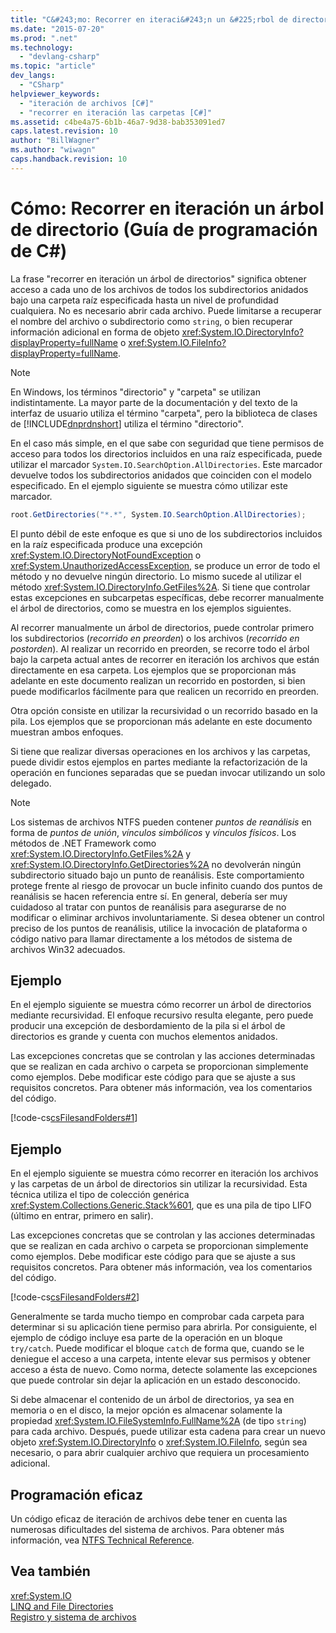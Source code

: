 ```yaml
---
title: "C&#243;mo: Recorrer en iteraci&#243;n un &#225;rbol de directorio (Gu&#237;a de programaci&#243;n de C#) | Microsoft Docs"
ms.date: "2015-07-20"
ms.prod: ".net"
ms.technology: 
  - "devlang-csharp"
ms.topic: "article"
dev_langs: 
  - "CSharp"
helpviewer_keywords: 
  - "iteración de archivos [C#]"
  - "recorrer en iteración las carpetas [C#]"
ms.assetid: c4be4a75-6b1b-46a7-9d38-bab353091ed7
caps.latest.revision: 10
author: "BillWagner"
ms.author: "wiwagn"
caps.handback.revision: 10
---
```

# C&#243;mo: Recorrer en iteraci&#243;n un &#225;rbol de directorio (Gu&#237;a de programaci&#243;n de C#)
La frase "recorrer en iteración un árbol de directorios" significa obtener acceso a cada uno de los archivos de todos los subdirectorios anidados bajo una carpeta raíz especificada hasta un nivel de profundidad cualquiera.  No es necesario abrir cada archivo.  Puede limitarse a recuperar el nombre del archivo o subdirectorio como `string`, o bien recuperar información adicional en forma de objeto <xref:System.IO.DirectoryInfo?displayProperty=fullName> o <xref:System.IO.FileInfo?displayProperty=fullName>.  
  
> [!NOTE]
>  En Windows, los términos "directorio" y "carpeta" se utilizan indistintamente.  La mayor parte de la documentación y del texto de la interfaz de usuario utiliza el término "carpeta", pero la biblioteca de clases de [!INCLUDE[dnprdnshort](../../../csharp/getting-started/includes/dnprdnshort-md.md)] utiliza el término "directorio".  
  
 En el caso más simple, en el que sabe con seguridad que tiene permisos de acceso para todos los directorios incluidos en una raíz especificada, puede utilizar el marcador `System.IO.SearchOption.AllDirectories`.  Este marcador devuelve todos los subdirectorios anidados que coinciden con el modelo especificado.  En el ejemplo siguiente se muestra cómo utilizar este marcador.  
  
```c#  
root.GetDirectories("*.*", System.IO.SearchOption.AllDirectories);  
```  
  
 El punto débil de este enfoque es que si uno de los subdirectorios incluidos en la raíz especificada produce una excepción <xref:System.IO.DirectoryNotFoundException> o <xref:System.UnauthorizedAccessException>, se produce un error de todo el método y no devuelve ningún directorio.  Lo mismo sucede al utilizar el método <xref:System.IO.DirectoryInfo.GetFiles%2A>.  Si tiene que controlar estas excepciones en subcarpetas específicas, debe recorrer manualmente el árbol de directorios, como se muestra en los ejemplos siguientes.  
  
 Al recorrer manualmente un árbol de directorios, puede controlar primero los subdirectorios \(*recorrido en preorden*\) o los archivos \(*recorrido en postorden*\).  Al realizar un recorrido en preorden, se recorre todo el árbol bajo la carpeta actual antes de recorrer en iteración los archivos que están directamente en esa carpeta.  Los ejemplos que se proporcionan más adelante en este documento realizan un recorrido en postorden, si bien puede modificarlos fácilmente para que realicen un recorrido en preorden.  
  
 Otra opción consiste en utilizar la recursividad o un recorrido basado en la pila.  Los ejemplos que se proporcionan más adelante en este documento muestran ambos enfoques.  
  
 Si tiene que realizar diversas operaciones en los archivos y las carpetas, puede dividir estos ejemplos en partes mediante la refactorización de la operación en funciones separadas que se puedan invocar utilizando un solo delegado.  
  
> [!NOTE]
>  Los sistemas de archivos NTFS pueden contener *puntos de reanálisis* en forma de *puntos de unión*, *vínculos simbólicos* y *vínculos físicos*.  Los métodos de .NET Framework como <xref:System.IO.DirectoryInfo.GetFiles%2A> y <xref:System.IO.DirectoryInfo.GetDirectories%2A> no devolverán ningún subdirectorio situado bajo un punto de reanálisis.  Este comportamiento protege frente al riesgo de provocar un bucle infinito cuando dos puntos de reanálisis se hacen referencia entre sí.  En general, debería ser muy cuidadoso al tratar con puntos de reanálisis para asegurarse de no modificar o eliminar archivos involuntariamente.  Si desea obtener un control preciso de los puntos de reanálisis, utilice la invocación de plataforma o código nativo para llamar directamente a los métodos de sistema de archivos Win32 adecuados.  
  
## Ejemplo  
 En el ejemplo siguiente se muestra cómo recorrer un árbol de directorios mediante recursividad.  El enfoque recursivo resulta elegante, pero puede producir una excepción de desbordamiento de la pila si el árbol de directorios es grande y cuenta con muchos elementos anidados.  
  
 Las excepciones concretas que se controlan y las acciones determinadas que se realizan en cada archivo o carpeta se proporcionan simplemente como ejemplos.  Debe modificar este código para que se ajuste a sus requisitos concretos.  Para obtener más información, vea los comentarios del código.  
  
 [!code-cs[csFilesandFolders#1](../../../csharp/programming-guide/file-system/codesnippet/csharp/csFilesFolders/FileIteration.cs#1)]  
  
## Ejemplo  
 En el ejemplo siguiente se muestra cómo recorrer en iteración los archivos y las carpetas de un árbol de directorios sin utilizar la recursividad.  Esta técnica utiliza el tipo de colección genérica <xref:System.Collections.Generic.Stack%601>, que es una pila de tipo LIFO \(último en entrar, primero en salir\).  
  
 Las excepciones concretas que se controlan y las acciones determinadas que se realizan en cada archivo o carpeta se proporcionan simplemente como ejemplos.  Debe modificar este código para que se ajuste a sus requisitos concretos.  Para obtener más información, vea los comentarios del código.  
  
 [!code-cs[csFilesandFolders#2](../../../csharp/programming-guide/file-system/codesnippet/csharp/csFilesFolders/FileIteration.cs#2)]  
  
 Generalmente se tarda mucho tiempo en comprobar cada carpeta para determinar si su aplicación tiene permiso para abrirla.  Por consiguiente, el ejemplo de código incluye esa parte de la operación en un bloque `try/catch`.  Puede modificar el bloque `catch` de forma que, cuando se le deniegue el acceso a una carpeta, intente elevar sus permisos y obtener acceso a ésta de nuevo.  Como norma, detecte solamente las excepciones que puede controlar sin dejar la aplicación en un estado desconocido.  
  
 Si debe almacenar el contenido de un árbol de directorios, ya sea en memoria o en el disco, la mejor opción es almacenar solamente la propiedad <xref:System.IO.FileSystemInfo.FullName%2A> \(de tipo `string`\) para cada archivo.  Después, puede utilizar esta cadena para crear un nuevo objeto <xref:System.IO.DirectoryInfo> o <xref:System.IO.FileInfo>, según sea necesario, o para abrir cualquier archivo que requiera un procesamiento adicional.  
  
## Programación eficaz  
 Un código eficaz de iteración de archivos debe tener en cuenta las numerosas dificultades del sistema de archivos.  Para obtener más información, vea [NTFS Technical Reference](http://go.microsoft.com/fwlink/?LinkId=79488).  
  
## Vea también  
 <xref:System.IO>   
 [LINQ and File Directories](../../../visual-basic/programming-guide/concepts/linq/linq-and-file-directories.md)   
 [Registro y sistema de archivos](../../../csharp/programming-guide/file-system/file-system-and-the-registry.md)